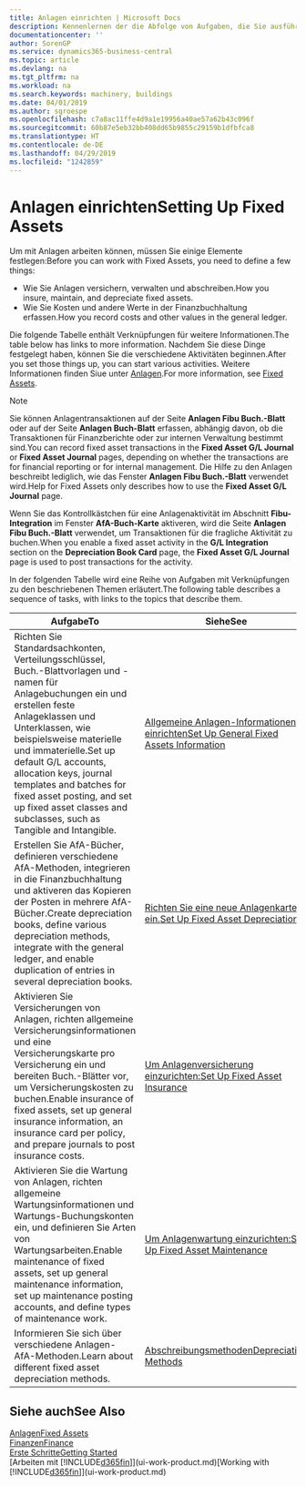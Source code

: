 ```yaml
---
title: Anlagen einrichten | Microsoft Docs
description: Kennenlernen der die Abfolge von Aufgaben, die Sie ausführen müssen, um Anlagen einzurichten, wie Arbeitsplätze oder Gebäude.
documentationcenter: ''
author: SorenGP
ms.service: dynamics365-business-central
ms.topic: article
ms.devlang: na
ms.tgt_pltfrm: na
ms.workload: na
ms.search.keywords: machinery, buildings
ms.date: 04/01/2019
ms.author: sgroespe
ms.openlocfilehash: c7a8ac11ffe4d9a1e19956a40ae57a62b43c096f
ms.sourcegitcommit: 60b87e5eb32bb408dd65b9855c29159b1dfbfca8
ms.translationtype: HT
ms.contentlocale: de-DE
ms.lasthandoff: 04/29/2019
ms.locfileid: "1242859"
---
```

# <a name="setting-up-fixed-assets"></a><span data-ttu-id="5b233-103">Anlagen einrichten</span><span class="sxs-lookup"><span data-stu-id="5b233-103">Setting Up Fixed Assets</span></span>
<span data-ttu-id="5b233-104">Um mit Anlagen arbeiten können, müssen Sie einige Elemente festlegen:</span><span class="sxs-lookup"><span data-stu-id="5b233-104">Before you can work with Fixed Assets, you need to define a few things:</span></span>  

* <span data-ttu-id="5b233-105">Wie Sie Anlagen versichern, verwalten und abschreiben.</span><span class="sxs-lookup"><span data-stu-id="5b233-105">How you insure, maintain, and depreciate fixed assets.</span></span>  
* <span data-ttu-id="5b233-106">Wie Sie Kosten und andere Werte in der Finanzbuchhaltung erfassen.</span><span class="sxs-lookup"><span data-stu-id="5b233-106">How you record costs and other values in the general ledger.</span></span>  

<span data-ttu-id="5b233-107">Die folgende Tabelle enthält Verknüpfungen für weitere Informationen.</span><span class="sxs-lookup"><span data-stu-id="5b233-107">The table below has links to more information.</span></span> <span data-ttu-id="5b233-108">Nachdem Sie diese Dinge festgelegt haben, können Sie die verschiedene Aktivitäten beginnen.</span><span class="sxs-lookup"><span data-stu-id="5b233-108">After you set those things up, you can start various activities.</span></span> <span data-ttu-id="5b233-109">Weitere Informationen finden Siue unter [Anlagen](fa-manage.md).</span><span class="sxs-lookup"><span data-stu-id="5b233-109">For more information, see [Fixed Assets](fa-manage.md).</span></span>  

> [!NOTE]  
>   <span data-ttu-id="5b233-110">Sie können Anlagentransaktionen auf der Seite **Anlagen Fibu Buch.-Blatt** oder auf der Seite **Anlagen Buch-Blatt** erfassen, abhängig davon, ob die Transaktionen für Finanzberichte oder zur internen Verwaltung bestimmt sind.</span><span class="sxs-lookup"><span data-stu-id="5b233-110">You can record fixed asset transactions in the **Fixed Asset G/L Journal** or **Fixed Asset Journal** pages, depending on whether the transactions are for financial reporting or for internal management.</span></span> <span data-ttu-id="5b233-111">Die Hilfe zu den Anlagen beschreibt lediglich, wie das Fenster **Anlagen Fibu Buch.-Blatt** verwendet wird.</span><span class="sxs-lookup"><span data-stu-id="5b233-111">Help for Fixed Assets only describes how to use the **Fixed Asset G/L Journal** page.</span></span>  

<span data-ttu-id="5b233-112">Wenn Sie das Kontrollkästchen für eine Anlagenaktivität im Abschnitt **Fibu-Integration** im Fenster **AfA-Buch-Karte** aktiveren, wird die Seite **Anlagen Fibu Buch.-Blatt** verwendet, um Transaktionen für die fragliche Aktivität zu buchen.</span><span class="sxs-lookup"><span data-stu-id="5b233-112">When you enable a fixed asset activity in the **G/L Integration** section on the **Depreciation Book Card** page, the **Fixed Asset G/L Journal** page is used to post transactions for the activity.</span></span>

<span data-ttu-id="5b233-113">In der folgenden Tabelle wird eine Reihe von Aufgaben mit Verknüpfungen zu den beschriebenen Themen erläutert.</span><span class="sxs-lookup"><span data-stu-id="5b233-113">The following table describes a sequence of tasks, with links to the topics that describe them.</span></span>  

| <span data-ttu-id="5b233-114">Aufgabe</span><span class="sxs-lookup"><span data-stu-id="5b233-114">To</span></span> | <span data-ttu-id="5b233-115">Siehe</span><span class="sxs-lookup"><span data-stu-id="5b233-115">See</span></span> |
| --- | --- |
| <span data-ttu-id="5b233-116">Richten Sie Standardsachkonten, Verteilungsschlüssel, Buch.-Blattvorlagen und - namen für Anlagebuchungen ein und erstellen feste Anlageklassen und Unterklassen, wie beispielsweise materielle und immaterielle.</span><span class="sxs-lookup"><span data-stu-id="5b233-116">Set up default G/L accounts, allocation keys, journal templates and batches for fixed asset posting, and set up fixed asset classes and subclasses, such as Tangible and Intangible.</span></span> |[<span data-ttu-id="5b233-117">Allgemeine Anlagen-Informationen einrichten</span><span class="sxs-lookup"><span data-stu-id="5b233-117">Set Up General Fixed Assets Information</span></span>](fa-how-setup-general.md) |
| <span data-ttu-id="5b233-118">Erstellen Sie AfA-Bücher, definieren verschiedene AfA-Methoden, integrieren in die Finanzbuchhaltung und aktiveren das Kopieren der Posten in mehrere AfA-Bücher.</span><span class="sxs-lookup"><span data-stu-id="5b233-118">Create depreciation books, define various depreciation methods, integrate with the general ledger, and enable duplication of entries in several depreciation books.</span></span> |[<span data-ttu-id="5b233-119">Richten Sie eine neue Anlagenkarte ein.</span><span class="sxs-lookup"><span data-stu-id="5b233-119">Set Up Fixed Asset Depreciation</span></span>](fa-how-setup-depreciation.md) |
| <span data-ttu-id="5b233-120">Aktivieren Sie Versicherungen von Anlagen, richten allgemeine Versicherungsinformationen und eine Versicherungskarte pro Versicherung ein und bereiten Buch.-Blätter vor, um Versicherungskosten zu buchen.</span><span class="sxs-lookup"><span data-stu-id="5b233-120">Enable insurance of fixed assets, set up general insurance information, an insurance card per policy, and prepare journals to post insurance costs.</span></span> |[<span data-ttu-id="5b233-121">Um Anlagenversicherung einzurichten:</span><span class="sxs-lookup"><span data-stu-id="5b233-121">Set Up Fixed Asset Insurance</span></span>](fa-how-setup-insurance.md) |
| <span data-ttu-id="5b233-122">Aktivieren Sie die Wartung von Anlagen, richten allgemeine Wartungsinformationen und Wartungs-Buchungskonten ein, und definieren Sie Arten von Wartungsarbeiten.</span><span class="sxs-lookup"><span data-stu-id="5b233-122">Enable maintenance of fixed assets, set up general maintenance information, set up maintenance posting accounts, and define types of maintenance work.</span></span> |[<span data-ttu-id="5b233-123">Um Anlagenwartung einzurichten:</span><span class="sxs-lookup"><span data-stu-id="5b233-123">Set Up Fixed Asset Maintenance</span></span>](fa-how-setup-maintenance.md) |
| <span data-ttu-id="5b233-124">Informieren Sie sich über verschiedene Anlagen-AfA-Methoden.</span><span class="sxs-lookup"><span data-stu-id="5b233-124">Learn about different fixed asset depreciation methods.</span></span> |[<span data-ttu-id="5b233-125">Abschreibungsmethoden</span><span class="sxs-lookup"><span data-stu-id="5b233-125">Depreciation Methods</span></span>](fa-depreciation-methods.md) |

## <a name="see-also"></a><span data-ttu-id="5b233-126">Siehe auch</span><span class="sxs-lookup"><span data-stu-id="5b233-126">See Also</span></span>
[<span data-ttu-id="5b233-127">Anlagen</span><span class="sxs-lookup"><span data-stu-id="5b233-127">Fixed Assets</span></span>](fa-manage.md)  
[<span data-ttu-id="5b233-128">Finanzen</span><span class="sxs-lookup"><span data-stu-id="5b233-128">Finance</span></span>](finance.md)  
[<span data-ttu-id="5b233-129">Erste Schritte</span><span class="sxs-lookup"><span data-stu-id="5b233-129">Getting Started</span></span>](product-get-started.md)  
<span data-ttu-id="5b233-130">[Arbeiten mit [!INCLUDE[d365fin](includes/d365fin_md.md)]](ui-work-product.md)</span><span class="sxs-lookup"><span data-stu-id="5b233-130">[Working with [!INCLUDE[d365fin](includes/d365fin_md.md)]](ui-work-product.md)</span></span>
